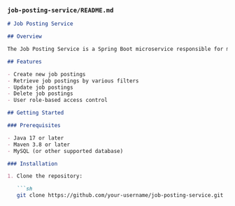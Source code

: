 
### `job-posting-service/README.md`

```markdown
# Job Posting Service

## Overview

The Job Posting Service is a Spring Boot microservice responsible for managing job postings in the job portal. It provides endpoints for creating, retrieving, updating, and deleting job postings.

## Features

- Create new job postings
- Retrieve job postings by various filters
- Update job postings
- Delete job postings
- User role-based access control

## Getting Started

### Prerequisites

- Java 17 or later
- Maven 3.8 or later
- MySQL (or other supported database)

### Installation

1. Clone the repository:

   ```sh
   git clone https://github.com/your-username/job-posting-service.git
